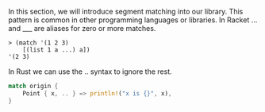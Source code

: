 In this section, we will introduce segment matching into our library.
This pattern is common in other programming languages or libraries.
In Racket ... and ___ are aliases for zero or more matches.
```Racket
> (match '(1 2 3)
    [(list 1 a ...) a])
'(2 3)
```
In Rust we can use the .. syntax to ignore the rest.
```Rust
match origin {
    Point { x, .. } => println!("x is {}", x),
}
```